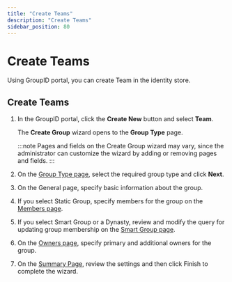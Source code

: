 ```yaml
---
title: "Create Teams"
description: "Create Teams"
sidebar_position: 80
---
```


# Create Teams

Using GroupID portal, you can create Team in the identity store.

## Create Teams

1. In the GroupID portal, click the **Create New** button and select **Team**.

    The **Create Group** wizard opens to the **Group Type** page.

    :::note
    Pages and fields on the Create Group wizard may vary, since the administrator can
    customize the wizard by adding or removing pages and fields.
    :::


2. On the [Group Type page](/docs/directorymanager/11.0/portal/group/create/grouptype.md),
   select the required group type and click **Next**.
3. On the General page, specify basic information about the group.
4. If you select Static Group, specify members for the group on the
   [Members page](/docs/directorymanager/11.0/portal/group/create/AD/members.md).
5. If you select Smart Group or a Dynasty, review and modify the query for updating group membership
   on the
   [ Smart Group page](/docs/directorymanager/11.0/portal/group/create/AD/smartgroup.md).
6. On the
   [Owners page](/docs/directorymanager/11.0/portal/group/create/AD/owners.md),
   specify primary and additional owners for the group.
7. On the
   [Summary Page](/docs/directorymanager/11.0/portal/user/create/AD/summary.md),
   review the settings and then click Finish to complete the wizard.
